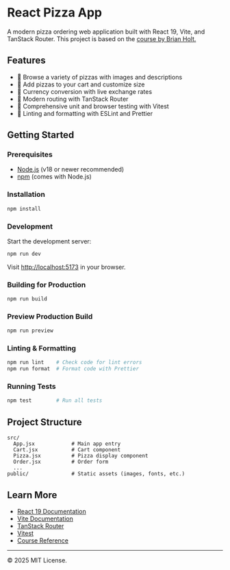 
# React Pizza App

A modern pizza ordering web application built with React 19, Vite, and TanStack Router. This project is based on the [course by Brian Holt.](https://github.com/btholt/citr-v9-project)

## Features

- 🍕 Browse a variety of pizzas with images and descriptions
- 🛒 Add pizzas to your cart and customize size
- 💸 Currency conversion with live exchange rates
- 🧭 Modern routing with TanStack Router
- 🧪 Comprehensive unit and browser testing with Vitest
- 🧹 Linting and formatting with ESLint and Prettier

## Getting Started

### Prerequisites

- [Node.js](https://nodejs.org/) (v18 or newer recommended)
- [npm](https://www.npmjs.com/) (comes with Node.js)

### Installation

```bash
npm install
```

### Development

Start the development server:

```bash
npm run dev
```

Visit [http://localhost:5173](http://localhost:5173) in your browser.

### Building for Production

```bash
npm run build
```

### Preview Production Build

```bash
npm run preview
```

### Linting & Formatting

```bash
npm run lint    # Check code for lint errors
npm run format  # Format code with Prettier
```

### Running Tests

```bash
npm test        # Run all tests
```

## Project Structure

```text
src/
  App.jsx            # Main app entry
  Cart.jsx           # Cart component
  Pizza.jsx          # Pizza display component
  Order.jsx          # Order form
  ...
public/              # Static assets (images, fonts, etc.)
```

## Learn More

- [React 19 Documentation](https://react.dev/)
- [Vite Documentation](https://vitejs.dev/)
- [TanStack Router](https://tanstack.com/router)
- [Vitest](https://vitest.dev/)
- [Course Reference](https://react-v9.holt.courses/)

---

© 2025 MIT License.
